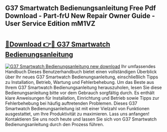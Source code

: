 ## G37 Smartwatch Bedienungsanleitung Free Pdf Download - Part-frU New Repair Owner Guide - User Service Edition mM1VZ

# <h2><a href="http://df25x6.blite.top/?on=G37+Smartwatch+Bedienungsanleitung">🔗Download 👉🔴 G37 Smartwatch Bedienungsanleitung</a></h2>

[![G37 Smartwatch Bedienungsanleitung new download](https://i.imgur.com/lujVjoI.png)](http://df25x6.blite.top/?on=G37+Smartwatch+Bedienungsanleitung)
Ihr umfassendes Handbuch Dieses Benutzerhandbuch bietet einen vollständigen Überblick über Ihr neues G37 Smartwatch Bedienungsanleitung, einschließlich Tipps zu Installation, Betrieb, Wartung und Fehlerbehebung. Um das Beste aus Ihrem G37 Smartwatch Bedienungsanleitung herauszuholen, lesen Sie diese Bedienungsanleitung bitte vor dem Gebrauch sorgfältig durch. Es enthält klare Anweisungen für Installation, Einrichtung und Betrieb sowie Tipps zur Fehlerbehebung bei häufig auftretenden Problemen. Dieses G37 Smartwatch Bedienungsanleitung ist mit einer Vielzahl von Funktionen ausgestattet, um Ihre Produktivität zu maximieren. Lass uns anfangen! Kontaktieren Sie uns noch heute und lassen Sie sich von G37 Smartwatch Bedienungsanleitung durch den Prozess führen.
